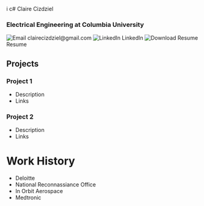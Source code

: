 i c# Claire Cizdziel

### Electrical Engineering at Columbia University
<p>
  <!-- Email -->
  <a href="mailto:clairecizdziel@gmail.com" style="text-decoration:none;">
    <img src="https://img.icons8.com/ios-glyphs/30/000000/new-post.png" alt="Email" title="Email" />
    clairecizdziel@gmail.com
  </a>
  
  <!-- LinkedIn -->
  <a href="https://www.linkedin.com/in/claire-cizdziel/" target="_blank" style="text-decoration:none;">
    <img src="https://img.icons8.com/ios-glyphs/30/000000/linkedin.png" alt="LinkedIn" title="LinkedIn" />
    LinkedIn
  </a>
  
  <!-- Resume -->
  <a href="docs/assets/Claire_Cizdziel_2025_Resume.pdf" download style="text-decoration:none;">
    <img src="https://img.icons8.com/ios-glyphs/30/000000/download--v1.png" alt="Download Resume" title="Download Resume" />
    Resume
  </a>
</p>

## Projects
### Project 1
- Description
- Links

### Project 2
- Description
- Links

# Work History
- Deloitte
- National Reconnassiance Office
- In Orbit Aerospace
- Medtronic
